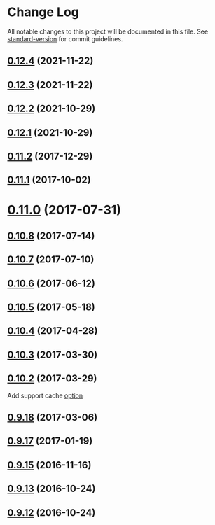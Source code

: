 # Change Log

All notable changes to this project will be documented in this file. See [standard-version](https://github.com/conventional-changelog/standard-version) for commit guidelines.

<a name="0.12.4"></a>
## [0.12.4](https://github.com/lexich/redux-api/compare/v0.12.3...v0.12.4) (2021-11-22)



<a name="0.12.3"></a>
## [0.12.3](https://github.com/lexich/redux-api/compare/v0.11.2...v0.12.3) (2021-11-22)



<a name="0.12.2"></a>
## [0.12.2](https://github.com/lexich/redux-api/compare/v0.12.1...v0.12.2) (2021-10-29)



<a name="0.12.1"></a>
## [0.12.1](https://github.com/lexich/redux-api/compare/v0.11.2...v0.12.1) (2021-10-29)



<a name="0.11.2"></a>
## [0.11.2](https://github.com/lexich/redux-api/compare/v0.11.1...v0.11.2) (2017-12-29)



<a name="0.11.1"></a>
## [0.11.1](https://github.com/lexich/redux-api/compare/v0.11.0...v0.11.1) (2017-10-02)



<a name="0.11.0"></a>
# [0.11.0](https://github.com/lexich/redux-api/compare/v0.10.8...v0.11.0) (2017-07-31)



<a name="0.10.8"></a>
## [0.10.8](https://github.com/lexich/redux-api/compare/v0.10.7...v0.10.8) (2017-07-14)



<a name="0.10.7"></a>
## [0.10.7](https://github.com/lexich/redux-api/compare/v0.10.6...v0.10.7) (2017-07-10)



<a name="0.10.6"></a>
## [0.10.6](https://github.com/lexich/redux-api/compare/v0.10.5...v0.10.6) (2017-06-12)



<a name="0.10.5"></a>
## [0.10.5](https://github.com/lexich/redux-api/compare/v0.10.4...v0.10.5) (2017-05-18)



<a name="0.10.4"></a>
## [0.10.4](https://github.com/lexich/redux-api/compare/v0.10.3...v0.10.4) (2017-04-28)



<a name="0.10.3"></a>
## [0.10.3](https://github.com/lexich/redux-api/compare/v0.10.2...v0.10.3) (2017-03-30)



<a name="0.10.2"></a>
## [0.10.2](https://github.com/lexich/redux-api/compare/v0.9.18...v0.10.2) (2017-03-29)
Add support cache [option](https://github.com/lexich/redux-api/blob/master/docs/DOCS.md#cache)

<a name="0.9.18"></a>
## [0.9.18](https://github.com/lexich/redux-api/compare/v0.9.17...v0.9.18) (2017-03-06)



<a name="0.9.17"></a>
## [0.9.17](https://github.com/lexich/redux-api/compare/0.9.16...v0.9.17) (2017-01-19)



<a name="0.9.15"></a>
## [0.9.15](https://github.com/lexich/redux-api/compare/v0.9.13...v0.9.15) (2016-11-16)



<a name="0.9.13"></a>
## [0.9.13](https://github.com/lexich/redux-api/compare/v0.9.12...v0.9.13) (2016-10-24)



<a name="0.9.12"></a>
## [0.9.12](https://github.com/lexich/redux-api/compare/0.9.11...v0.9.12) (2016-10-24)
